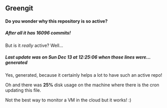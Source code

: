 ## Greengit

#### Do you wonder why this repository is so active?

##### After all it has 16096 commits!

But is it *really* active? Well...

##### Last update was on Sun Dec 13 at 12:25:06 when those lines were... generated

Yes, generated, because it certainly helps a lot to have such an active repo!

Oh and there was **25%** disk usage on the machine
where there is the cron updating this file.

Not the best way to monitor a VM in the cloud but it works! :)
